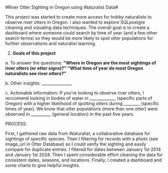 #River Otter Sighting in Oregon using iNaturalist Data#

This project was started to create more access for hobby naturalists to observe river otters in Oregon. I also wanted to explore SQLpostgre cleaning and vizualing data techniques. The overall goal is to create a dashboard where someone could search by time of year (and a few other search terms) so they would be more likely to spot otter populations for further observations and naturalist learning.

2. **Goals of this project**
   
  a. To answer the questions:
  **"Where in Oregon are the most sightings of river otters (or otter signs)?"
  "What time of year do most Oregon naturalists see river otters?"**

b. Other insights: _______________

c. Actionable information: If you're looking to observe river otters, I reccomend looking in bodies of water in _____________ (specific parts of Oregon) with a higher likelihood of spotting otters during ________ (specific times of year). We know that otter populations (more than one otter) were observed in __________ (general location) in the past five years.


PROCESS: 

First, I gathered raw data from iNaturalist, a collaborative database for sightings of specific species.
Then I filtering for records with a photo (see image_url in Otter Database) so I could verify the sighting and easily compare for duplicate entries. 
I filtered for dates between January 1st 2014 and January 1st 2024.
Then I spent considerable effort cleaning the data for consistent dates, seasons, and locations.
Finally, I created a dashboard and some charts to give helpful insights.
